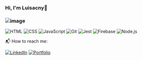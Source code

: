 ### Hi, I'm Luisacny👋

### ![image](https://user-images.githubusercontent.com/108738411/197408144-26f07f7d-4789-4940-96dd-68e6298cae78.png)
![HTML](https://imagizer.imageshack.com/img923/8532/JG8FsR.png)
![CSS](https://imagizer.imageshack.com/img924/6360/heqP2C.png)
![JavaScript](https://imagizer.imageshack.com/img922/8339/woHqHK.png)
![Git](https://imagizer.imageshack.com/img924/4479/MTP7Nc.png)
![Jest](https://imagizer.imageshack.com/img923/6271/LR3TPv.png)
![Firebase](https://imagizer.imageshack.com/img922/8863/zp06Au.png)
![Node.js](https://imagizer.imageshack.com/img924/9995/SbfK6s.png)
<!--
![React](https://imagizer.imageshack.com/img922/2437/whIQTj.png)
![Angular](https://imagizer.imageshack.com/img923/7229/ESuDTb.png)
![Prostgres](https://imagizer.imageshack.com/img924/8591/DMoX6m.png)
![SQL](https://imagizer.imageshack.com/img923/9462/WOz8G9.png)
![MySQL](https://imagizer.imageshack.com/img922/4548/YIK9lN.png)
![MongoDB](https://imagizer.imageshack.com/img923/4842/YeKNo0.png)

-->📬  How to reach me:
[![LinkedIn](https://imagizer.imageshack.com/img922/6057/Si4Tg6.png)](www.linkedin.com/in/luisacny-baudin-front-end-develope)
[![Portfolio](https://imagizer.imageshack.com/img924/1808/G2cyZh.png)](https://github.com/LuisacnyBaudin?tab=repositories)



<!--
**LuisacnyBaudin/LuisacnyBaudin** is a ✨ _special_ ✨ repository because its `README.md` (this file) appears on your GitHub profile.

Here are some ideas to get you started:

- 🔭 I’m currently working on ...
- 🌱 I’m currently learning ...
- 👯 I’m looking to collaborate on ...
- 🤔 I’m looking for help with ...
- 💬 Ask me about ...
- 📫 How to reach me: ...
- 😄 Pronouns: ...
- ⚡ Fun fact: ...
-->
